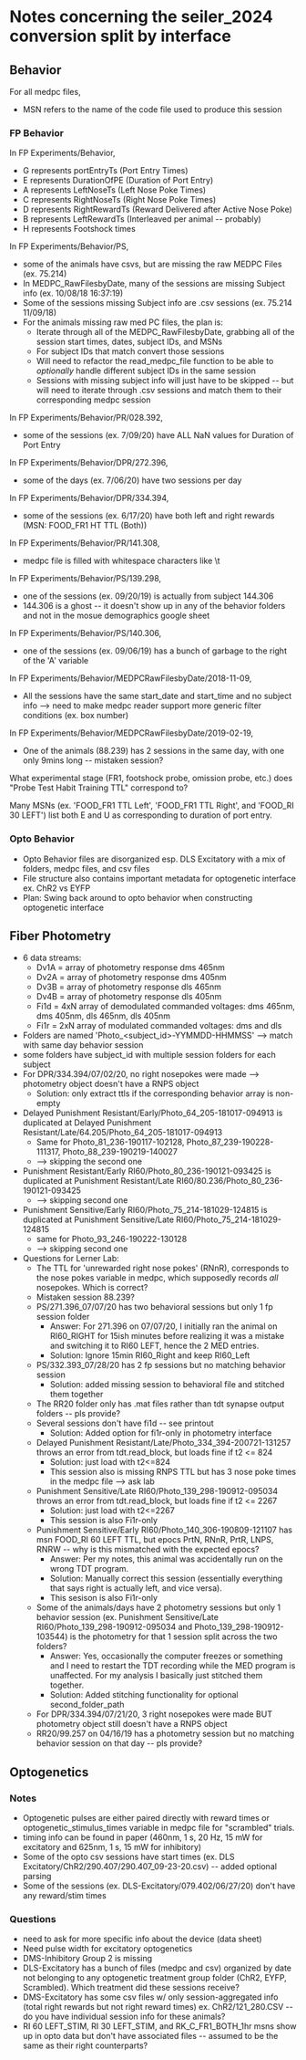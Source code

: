 # Notes concerning the seiler_2024 conversion split by interface

 ## Behavior
 For all medpc files,
 - MSN refers to the name of the code file used to produce this session

### FP Behavior
 In FP Experiments/Behavior,
- G represents portEntryTs (Port Entry Times)
- E represents DurationOfPE (Duration of Port Entry)
- A represents LeftNoseTs (Left Nose Poke Times)
- C represents RightNoseTs (Right Nose Poke Times)
- D represents RightRewardTs (Reward Delivered after Active Nose Poke)
- B represents LeftRewardTs (Interleaved per animal -- probably)
- H represents Footshock times

In FP Experiments/Behavior/PS,
- some of the animals have csvs, but are missing the raw MEDPC Files (ex. 75.214)
- In MEDPC_RawFilesbyDate, many of the sessions are missing Subject info (ex. 10/08/18 16:37:19)
- Some of the sessions missing Subject info are .csv sessions (ex. 75.214 11/09/18)
- For the animals missing raw med PC files, the plan is:
    - Iterate through all of the MEDPC_RawFilesbyDate, grabbing all of the session start times, dates, subject IDs, and MSNs
    - For subject IDs that match convert those sessions
    - Will need to refactor the read_medpc_file function to be able to _optionally_ handle different subject IDs in the same session
    - Sessions with missing subject info will just have to be skipped -- but will need to iterate through .csv sessions and match them to their corresponding medpc session

In FP Experiments/Behavior/PR/028.392,
- some of the sessions (ex. 7/09/20) have ALL NaN values for Duration of Port Entry

In FP Experiments/Behavior/DPR/272.396,
- some of the days (ex. 7/06/20) have two sessions per day

In FP Experiments/Behavior/DPR/334.394,
- some of the sessions (ex. 6/17/20) have both left and right rewards (MSN: FOOD_FR1 HT TTL (Both))

In FP Experiments/Behavior/PR/141.308,
- medpc file is filled with whitespace characters like \t

In FP Experiments/Behavior/PS/139.298,
- one of the sessions (ex. 09/20/19) is actually from subject 144.306
- 144.306 is a ghost -- it doesn't show up in any of the behavior folders and not in the mosue demographics google sheet

In FP Experiments/Behavior/PS/140.306,
- one of the sessions (ex. 09/06/19) has a bunch of garbage to the right of the 'A' variable

In FP Experiments/Behavior/MEDPCRawFilesbyDate/2018-11-09,
- All the sessions have the same start_date and start_time and no subject info --> need to make medpc reader support
more generic filter conditions (ex. box number)

In FP Experiments/Behavior/MEDPCRawFilesbyDate/2019-02-19,
- One of the animals (88.239) has 2 sessions in the same day, with one only 9mins long -- mistaken session?

What experimental stage (FR1, footshock probe, omission probe, etc.) does "Probe Test Habit Training TTL" correspond to?

Many MSNs (ex. 'FOOD_FR1 TTL Left', 'FOOD_FR1 TTL Right', and 'FOOD_RI 30 LEFT') list both E and U as corresponding to duration of port entry.

### Opto Behavior
- Opto Behavior files are disorganized esp. DLS Excitatory with a mix of folders, medpc files, and csv files
- File structure also contains important metadata for optogenetic interface ex. ChR2 vs EYFP
- Plan: Swing back around to opto behavior when constructing optogenetic interface

## Fiber Photometry
- 6 data streams:
    - Dv1A = array of photometry response dms 465nm
    - Dv2A = array of photometry response dms 405nm
    - Dv3B = array of photometry response dls 465nm
    - Dv4B = array of photometry response dls 405nm
    - Fi1d = 4xN array of demodulated commanded voltages: dms 465nm, dms 405nm, dls 465nm, dls 405nm
    - Fi1r = 2xN array of modulated commanded voltages: dms and dls
- Folders are named 'Photo_<subject_id>-YYMMDD-HHMMSS' --> match with same day behavior session
- some folders have subject_id with multiple session folders for each subject
- For DPR/334.394/07/02/20, no right nosepokes were made --> photometry object doesn't have a RNPS object
    - Solution: only extract ttls if the corresponding behavior array is non-empty
- Delayed Punishment Resistant/Early/Photo_64_205-181017-094913 is duplicated at Delayed Punishment Resistant/Late/64.205/Photo_64_205-181017-094913
    - Same for Photo_81_236-190117-102128, Photo_87_239-190228-111317, Photo_88_239-190219-140027
    - --> skipping the second one
- Punishment Resistant/Early RI60/Photo_80_236-190121-093425 is duplicated at Punishment Resistant/Late RI60/80.236/Photo_80_236-190121-093425
    - --> skipping second one
- Punishment Sensitive/Early RI60/Photo_75_214-181029-124815 is duplicated at Punishment Sensitive/Late RI60/Photo_75_214-181029-124815
    - same for Photo_93_246-190222-130128
    - --> skipping second one
- Questions for Lerner Lab:
    - The TTL for 'unrewarded right nose pokes' (RNnR), corresponds to the nose pokes variable in medpc, which supposedly
    records *all* nosepokes. Which is correct?
    - Mistaken session 88.239?
    - PS/271.396_07/07/20 has two behavioral sessions but only 1 fp session folder
        - Answer: For 271.396 on 07/07/20, I initially ran the animal on RI60_RIGHT for 15ish minutes before realizing it was a mistake and switching it to RI60 LEFT, hence the 2 MED entries.
        - Solution: Ignore 15min RI60_Right and keep RI60_Left
    - PS/332.393_07/28/20 has 2 fp sessions but no matching behavior session
        - Solution: added missing session to behavioral file and stitched them together
    - The RR20 folder only has .mat files rather than tdt synapse output folders -- pls provide?
    - Several sessions don't have fi1d -- see printout
        - Solution: Added option for fi1r-only in photometry interface
    - Delayed Punishment Resistant/Late/Photo_334_394-200721-131257 throws an error from tdt.read_block, but loads fine if t2 <= 824
        - Solution: just load with t2<=824
        - This session also is missing RNPS TTL but has 3 nose poke times in the medpc file --> ask lab
    - Punishment Sensitive/Late RI60/Photo_139_298-190912-095034 throws an error from tdt.read_block, but loads fine if t2 <= 2267
        - Solution: just load with t2<=2267
        - This session is also Fi1r-only
    - Punishment Sensitive/Early RI60/Photo_140_306-190809-121107 has msn FOOD_RI 60 LEFT TTL, but epocs
    PrtN, RNnR, PrtR, LNPS, RNRW -- why is this mismatched with the expected epocs?
        - Answer: Per my notes, this animal was accidentally run on the wrong TDT program.
        - Solution: Manually correct this session (essentially everything that says right is actually left, and vice versa).
        - This sesison is also Fi1r-only
    - Some of the animals/days have 2 photometry sessions but only 1 behavior session
    (ex. Punishment Sensitive/Late RI60/Photo_139_298-190912-095034 and Photo_139_298-190912-103544) is the photometry
    for that 1 session split across the two folders?
        - Answer: Yes, occasionally the computer freezes or something and I need to restart the TDT recording while the MED program is unaffected. For my analysis I basically just stitched them together.
        - Solution: Added stitching functionality for optional second_folder_path
    - For DPR/334.394/07/21/20, 3 right nosepokes were made BUT photometry object still doesn't have a RNPS object
    - RR20/99.257 on 04/16/19 has a photometry session but no matching behavior session on that day -- pls provide?

## Optogenetics
### Notes
- Optogenetic pulses are either paired directly with reward times or optogenetic_stimulus_times variable in medpc file
    for "scrambled" trials.
- timing info can be found in paper (460nm, 1 s, 20 Hz, 15 mW for excitatory and 625nm, 1 s, 15 mW for inhibitory)
- Some of the opto csv sessions have start times (ex. DLS Excitatory/ChR2/290.407/290.407_09-23-20.csv) -- added optional parsing
- Some of the sessions (ex. DLS-Excitatory/079.402/06/27/20) don't have any reward/stim times

### Questions
- need to ask for more specific info about the device (data sheet)
- Need pulse width for excitatory optogenetics
- DMS-Inhibitory Group 2 is missing
- DLS-Excitatory has a bunch of files (medpc and csv) organized by date not belonging to any optogenetic treatment group folder
    (ChR2, EYFP, Scrambled).  Which treatment did these sessions receive?
- DMS-Excitatory has some csv files w/ only session-aggregated info (total right rewards but not right reward times)
    ex. ChR2/121_280.CSV -- do you have individual session info for these animals?
- RI 60 LEFT_STIM, RI 30 LEFT_STIM, and RK_C_FR1_BOTH_1hr msns show up in opto data but don't have associated files -- assumed to be the same as their right counterparts?
